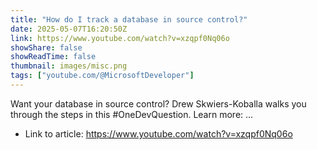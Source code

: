 ```yaml
---
title: "How do I track a database in source control?"
date: 2025-05-07T16:20:50Z
link: https://www.youtube.com/watch?v=xzqpf0Nq06o
showShare: false
showReadTime: false
thumbnail: images/misc.png
tags: ["youtube.com/@MicrosoftDeveloper"]
---
```

Want your database in source control? Drew Skwiers-Koballa walks you through the steps in this #OneDevQuestion. Learn more: ...

- Link to article: https://www.youtube.com/watch?v=xzqpf0Nq06o